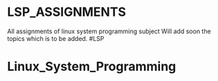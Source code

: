 # LSP_ASSIGNMENTS
All assignments of linux system programming subject
Will add soon the topics which is to be added.
#LSP
# Linux_System_Programming
